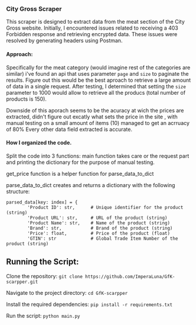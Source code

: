 ### City Gross Scraper

This scraper is designed to extract data from the meat section of the City Gross website. Initially, I encountered issues related to receiving a 403 Forbidden response and retrieving encrypted data. These issues were resolved by generating headers using Postman.

#### Approach:

Specifically for the meat category (would imagine rest of the categories are similar) i've found an api that uses parameter `page` and `size` to paginate the results. Figure out this would be the best aproach to retrieve a large amount of data in a single request. After testing, I determined that setting the `size` parameter to 1000 would allow to retrieve all the producs (total number of products is 150).

Downside of this aporach seems to be the acuracy at wich the prices are extracted, didn't figure out excatly what sets the price in the site , with manual testing on a small amount of items (10) managed to get an acrruacy of 80%
Every other data field extracted is accurate.

#### How I organized the code.

Split the code into 3 functions: 
main function takes care or the request part and printing the dictionary for the purpose of manual testing.

get_price function is a helper function for parse_data_to_dict

parse_data_to_dict creates and returns a dictionary with the following structure: 

```
parsed_data[key: index] = {
        'Product ID': str,      # Unique identifier for the product (string)
        'Product URL': str,     # URL of the product (string)
        'Product Name': str,    # Name of the product (string)
        'Brand': str,           # Brand of the product (string)
        'Price': float,         # Price of the product (float)
        'GTIN': str             # Global Trade Item Number of the product (string) 
```

## Running the Script:
Clone the repository:
`git clone https://github.com/ImperaLuna/GfK-scarpper.git`

Navigate to the project directory:
`cd GfK-scarpper`

Install the required dependencies:
`pip install -r requirements.txt`

Run the script:
`python main.py`

